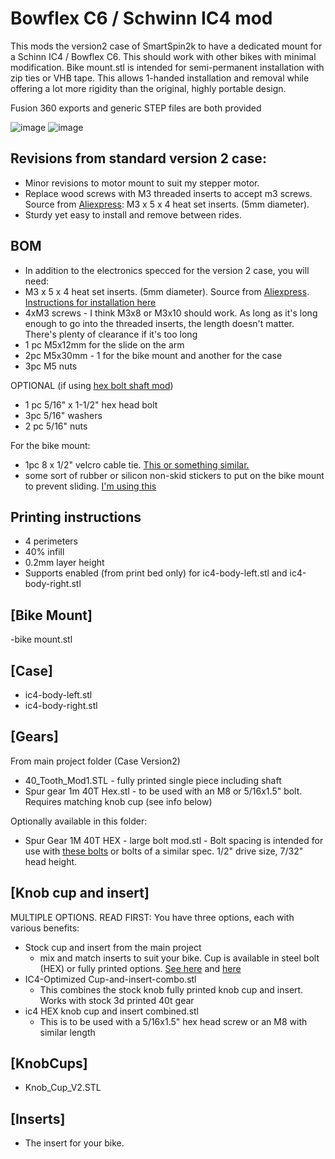 # Bowflex C6 / Schwinn IC4 mod
This mods the version2 case of SmartSpin2k to have a dedicated mount for a Schinn IC4 / Bowflex C6.  This should work with other bikes with minimal modification.  Bike mount.stl is intended for semi-permanent installation with zip ties or VHB tape.  This allows 1-handed installation and removal while offering a lot more rigidity than the original, highly portable design.

Fusion 360 exports and generic STEP files are both provided

![image](https://user-images.githubusercontent.com/24726844/144154082-946314dc-77e9-4369-8a4d-50c85c6263d2.png)
![image](https://user-images.githubusercontent.com/24726844/144154111-70023323-28be-45eb-903a-97bb79305001.png)


## Revisions from standard version 2 case:
- Minor revisions to motor mount to suit my stepper motor.
- Replace wood screws with M3 threaded inserts to accept m3 screws. Source from [Aliexpress](https://www.aliexpress.com/item/4000232858343.html?spm=a2g0s.9042311.0.0.21164c4dGhWHhY): M3 x 5 x 4 heat set inserts. (5mm diameter).
- Sturdy yet easy to install and remove between rides.

## BOM
- In addition to the electronics specced for the version 2 case, you will need:
- M3 x 5 x 4 heat set inserts. (5mm diameter).  Source from [Aliexpress](https://www.aliexpress.com/item/4000232858343.html?spm=a2g0s.9042311.0.0.21164c4dGhWHhY).  [Instructions for installation here](https://www.youtube.com/watch?v=cyof7fYFcuQ)
- 4xM3 screws - I think M3x8 or M3x10 should work. As long as it's long enough to go into the threaded inserts, the length doesn't matter.  There's plenty of clearance if it's too long
- 1 pc M5x12mm for the slide on the arm
- 2pc M5x30mm - 1 for the bike mount and another for the case
- 3pc M5 nuts

OPTIONAL (if using [hex bolt shaft mod](https://github.com/doudar/SmartSpin2k/discussions/267))
- 1 pc 5/16" x 1-1/2" hex head bolt
- 3pc 5/16" washers
- 2 pc 5/16" nuts

For the bike mount:

- 1pc 8 x 1/2" velcro cable tie.  [This or something similar.](https://www.amazon.ca/gp/product/B001E1Y5O6/ref=ppx_yo_dt_b_search_asin_title?ie=UTF8&th=1)  
- some sort of rubber or silicon non-skid stickers to put on the bike mount to prevent sliding.  [I'm using this](https://www.amazon.ca/gp/product/B00P5VQ7HE)

## Printing instructions
- 4 perimeters
- 40% infill
- 0.2mm layer height
- Supports enabled (from print bed only) for ic4-body-left.stl and ic4-body-right.stl

## [Bike Mount]
-bike mount.stl

## [Case]
- ic4-body-left.stl
- ic4-body-right.stl

## [Gears]
From main project folder (Case Version2)
- 40_Tooth_Mod1.STL - fully printed single piece including shaft
- Spur gear 1m 40T Hex.stl - to be used with an M8 or 5/16x1.5" bolt.  Requires matching knob cup (see info below)

Optionally available in this folder:
- Spur Gear 1M 40T HEX - large bolt mod.stl - Bolt spacing is intended for use with [these bolts](https://www.grainger.ca/en/product/TAP-BOLT%2CHX%2C5-16%22-18-X-1-1-2%22%2CUNC%2C100-PK/p/EBP41UC82) or bolts of a similar spec.  1/2" drive size, 7/32" head height.


## [Knob cup and insert]
MULTIPLE OPTIONS.  READ FIRST:
You have three options, each with various benefits:
- Stock cup and insert from the main project
  -  mix and match inserts to suit your bike.  Cup is available in steel bolt (HEX) or fully printed options.  [See here](https://github.com/doudar/SmartSpin2k/tree/develop/Hardware/KnobCups) and [here](https://github.com/doudar/SmartSpin2k/tree/develop/Hardware/Inserts)
- IC4-Optimized Cup-and-insert-combo.stl
  - This combines the stock knob fully printed knob cup and insert.  Works with stock 3d printed 40t gear
- ic4 HEX knob cup and insert combined.stl
  - This is to be used with a 5/16x1.5" hex head screw or an M8 with similar length

  
## [KnobCups]
- Knob_Cup_V2.STL

## [Inserts]
- The insert for your bike.
